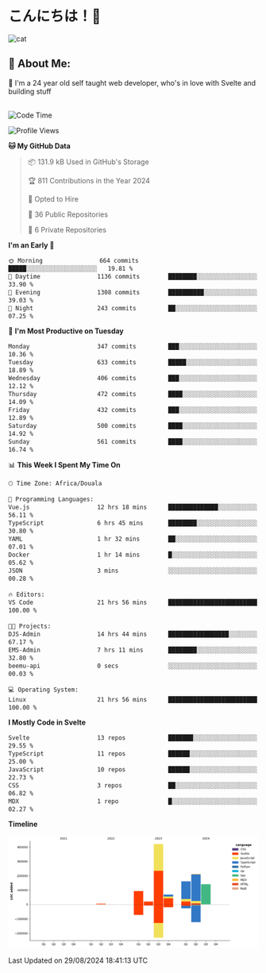 

# こんにちは！🙂  
![cat](https://github.com/michaelnji/michaelnji/assets/73862378/606e99e9-2c18-4853-8722-991e4af8eae6)

## 💫 About Me:
🙂 I'm a 24 year old self taught web developer, who's in love with Svelte and building stuff <br><br>

<!--START_SECTION:waka-->
![Code Time](http://img.shields.io/badge/Code%20Time-900%20hrs%2051%20mins-blue)

![Profile Views](http://img.shields.io/badge/Profile%20Views-33-blue)

**🐱 My GitHub Data** 

> 📦 131.9 kB Used in GitHub's Storage 
 > 
> 🏆 811 Contributions in the Year 2024
 > 
> 💼 Opted to Hire
 > 
> 📜 36 Public Repositories 
 > 
> 🔑 6 Private Repositories 
 > 
**I'm an Early 🐤** 

```text
🌞 Morning                664 commits         █████░░░░░░░░░░░░░░░░░░░░   19.81 % 
🌆 Daytime                1136 commits        ████████░░░░░░░░░░░░░░░░░   33.90 % 
🌃 Evening                1308 commits        ██████████░░░░░░░░░░░░░░░   39.03 % 
🌙 Night                  243 commits         ██░░░░░░░░░░░░░░░░░░░░░░░   07.25 % 
```
📅 **I'm Most Productive on Tuesday** 

```text
Monday                   347 commits         ███░░░░░░░░░░░░░░░░░░░░░░   10.36 % 
Tuesday                  633 commits         █████░░░░░░░░░░░░░░░░░░░░   18.89 % 
Wednesday                406 commits         ███░░░░░░░░░░░░░░░░░░░░░░   12.12 % 
Thursday                 472 commits         ████░░░░░░░░░░░░░░░░░░░░░   14.09 % 
Friday                   432 commits         ███░░░░░░░░░░░░░░░░░░░░░░   12.89 % 
Saturday                 500 commits         ████░░░░░░░░░░░░░░░░░░░░░   14.92 % 
Sunday                   561 commits         ████░░░░░░░░░░░░░░░░░░░░░   16.74 % 
```


📊 **This Week I Spent My Time On** 

```text
🕑︎ Time Zone: Africa/Douala

💬 Programming Languages: 
Vue.js                   12 hrs 18 mins      ██████████████░░░░░░░░░░░   56.11 % 
TypeScript               6 hrs 45 mins       ████████░░░░░░░░░░░░░░░░░   30.80 % 
YAML                     1 hr 32 mins        ██░░░░░░░░░░░░░░░░░░░░░░░   07.01 % 
Docker                   1 hr 14 mins        █░░░░░░░░░░░░░░░░░░░░░░░░   05.62 % 
JSON                     3 mins              ░░░░░░░░░░░░░░░░░░░░░░░░░   00.28 % 

🔥 Editors: 
VS Code                  21 hrs 56 mins      █████████████████████████   100.00 % 

🐱‍💻 Projects: 
DJS-Admin                14 hrs 44 mins      █████████████████░░░░░░░░   67.17 % 
EMS-Admin                7 hrs 11 mins       ████████░░░░░░░░░░░░░░░░░   32.80 % 
beemu-api                0 secs              ░░░░░░░░░░░░░░░░░░░░░░░░░   00.03 % 

💻 Operating System: 
Linux                    21 hrs 56 mins      █████████████████████████   100.00 % 
```

**I Mostly Code in Svelte** 

```text
Svelte                   13 repos            ███████░░░░░░░░░░░░░░░░░░   29.55 % 
TypeScript               11 repos            ██████░░░░░░░░░░░░░░░░░░░   25.00 % 
JavaScript               10 repos            ██████░░░░░░░░░░░░░░░░░░░   22.73 % 
CSS                      3 repos             ██░░░░░░░░░░░░░░░░░░░░░░░   06.82 % 
MDX                      1 repo              █░░░░░░░░░░░░░░░░░░░░░░░░   02.27 % 
```



**Timeline**

![Lines of Code chart](https://raw.githubusercontent.com/michaelnji/michaelnji/main/assets/bar_graph.png)


 Last Updated on 29/08/2024 18:41:13 UTC
<!--END_SECTION:waka-->
